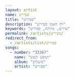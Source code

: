 ```yaml
---
layout: artist
name: ספיריט
title: "ספיריט"
description: "דף האמן ספיריט"
keywords: "שירים, מוזיקה, ספיריט"
permalink: /artists/ספיריט/
redirect_from:
  - /artists/list/ספיריט
songs:
  - number: "33367"
    name: "המסע לנפש"
    album: "סינגלים"
    artist: "ספיריט"
---
```

